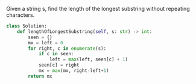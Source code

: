Given a string s, find the length of the longest substring without repeating characters.


```python
class Solution:
    def lengthOfLongestSubstring(self, s: str) -> int:
        seen = {}
        mx = left = 0
        for right, c in enumerate(s):
            if c in seen:
                left = max(left, seen[c] + 1)
            seen[c] = right
            mx = max(mx, right-left+1)
        return mx
```
